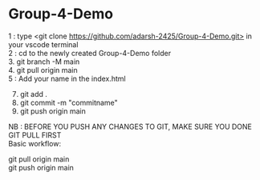 # Group-4-Demo

1 : type <git clone https://github.com/adarsh-2425/Group-4-Demo.git> in your vscode terminal  
2 : cd to the newly created Group-4-Demo folder <br />
3.  git branch -M main <br />
4. git pull origin main <br />
5 : Add your name in the index.html <br />

7. git add . <br />
8. git commit -m "commitname" <br />
9. git push origin main

NB : BEFORE YOU PUSH ANY CHANGES TO GIT, MAKE SURE YOU DONE GIT PULL FIRST <br />
Basic workflow: <br />

git pull origin main <br />
git push origin main <br />





    
